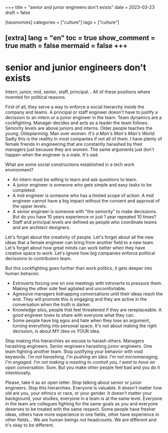 +++
title = "senior and junior engineers don't exists"
date = 2023-03-23
draft = false

[taxonomies]
categories = ["culture"]
tags = ["culture"]

[extra]
lang = "en"
toc = true
show_comment = true
math = false
mermaid = false
+++
---

# senior and junior engineers don't exists

Intern, junior, mid, senior, staff, principal... All of these positions where invented for political reasons. 

First of all, they serve a way to enforce a social hierarchy inside the company and teams. A principal or staff engineer doesn't have to justify a decission to an intern or a junior engineer in the team. Team dynamics are a cockfighting. Manager decides and acts as a leader the team follows. Seniority levels are above juniors and interns. Older people teaches the young. Oldsplanning. Man over women. *It's a Man's Man's Man's World*. Sadly this is the reallity in most companies if not all of them. I have plenty of female friends in engineering that are constantly harashed by their managers just because they are women. The same arguments just don't happen when the engineer is a male. It's sad.

What are some social constructions established in a tech work environment?

- An intern must be willing to learn and ask questions to learn.
- A junior engineer is someone who gets simple and easy tasks to be completed.
- A mid engineer is someone who has a limited scope of action. A mid engineer cannot have a big impact without the consent and approval of the upper levels.
- A senior engineer is someone with "the seniority" to make decissions. But do you have 10 years experience or just 1 year repeated 10 times?
- Staff and principal levels are defined as people who coordinate teams and are architect designers.
  
Let's forget about the creativity of people. Let's forget about all the new ideas that a female engineer can bring from another field to a new team. Let's forget about how great minds can work better when they have creative space to work. Let's ignore how big companies enforce political decissions to contributors team.
  
But this cockfighting goes further than work politics, it gets deeper into human behavior.

- Extroverts forcing one on one meetings with introverts to pressure them. Making the other side feel agitated and uncomfortable.
- Agressive managers kidnapping conversations until their ideas reach the end. They will promote this is engaging and they are active in the conversation when the truth is darker.
- Knowledge silos, people that feel threatened if they are rereplaceable. A good engineer loves to share with everyone what they can.
- Some people have big egos and hate when they lose an argument, turning everything into personal space. It's not about making the right decission, is about MY idea vs YOUR idea.

Stop making this hierarchies an excuse to harash others. Managers harashing engineers. Senior engineers harashing junior engineers. One team fighting another team. Stop justifying your behavior with void keywords. *I'm not harashing, I'm pushing an idea. I'm not micromanaging, I'm engaged. I'm not making a meeting to controll you, I want to have an open conversation.* Sure. But you make other people feel bad and you do it intentionally. 

Please, take it as an open letter. Stop talking about senior or junior engineers. Stop this hierarchies. Everyone is valuable. It doesn't matter how old are you, your ethnics or race, or your gender. It doesn't matter your background, your studies, everyone in a team is at the same level. Everyone in the team are collegues fighting for the same goals as you and everyone deserves to be treated with the same respect. Some people have fresher ideas, others have more experience in one fields, other have experience in other fields... We are human beings not headcounts. We are different and it's okay to be different.
